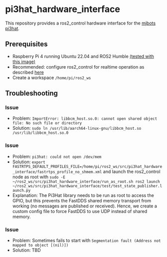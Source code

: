 # pi3hat_hardware_interface

This repository provides a ros2_control hardware interface for the [mjbots pi3hat](https://github.com/mjbots/pi3hat).

## Prerequisites
- Raspberry Pi 4 running Ubuntu 22.04 and ROS2 Humble [(tested with this image)](https://github.com/ros-realtime/ros-realtime-rpi4-image/releases/tag/22.04.1_v5.15.39-rt42-raspi_ros2_humble)
- Recommended: configure ros2_control for realtime operation as described [here](https://control.ros.org/master/doc/ros2_control/controller_manager/doc/userdoc.html#determinism)
- Create a workspace `/home/pi/ros2_ws`

## Troubleshooting
### Issue
- Problem: `ImportError: libbcm_host.so.0: cannot open shared object file: No such file or directory`
- Solution: `sudo ln /usr/lib/aarch64-linux-gnu/libbcm_host.so /usr/lib/libbcm_host.so.0`

### Issue
- Problem: `pi3hat: could not open /dev/mem`
- Solution: `export FASTRTPS_DEFAULT_PROFILES_FILE=/home/pi/ros2_ws/src/pi3hat_hardware_interface/fastrtps_profile_no_shmem.xml` and launch the ros2_control node as root with `sudo -E  ~/ros2_ws/src/pi3hat_hardware_interface/run_as_root.sh ros2 launch ~/ros2_ws/src/pi3hat_hardware_interface/test/test_state_publisher.launch.py`
- Explanation: The Pi3Hat library needs to be run as root to access the GPIO, but this prevents the FastDDS shared memory transport from working (no messages are published or received). Hence, we create a custom config file to force FastDDS to use UDP instead of shared memory.

### Issue
- Problem: Sometimes fails to start with `Segmentation fault (Address not mapped to object [(nil)])`
- Solution: TBD
